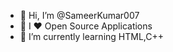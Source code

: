 - 👋 Hi, I’m @SameerKumar007
- 👀 I ❤️ Open Source Applications
- 🌱 I’m currently learning HTML,C++

<!---
SameerKumar007/SameerKumar007 is a ✨ special ✨ repository because its `README.md` (this file) appears on your GitHub profile.
You can click the Preview link to take a look at your changes.
--->
